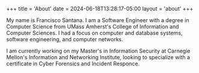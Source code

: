 +++
title = 'About'
date = 2024-06-18T13:28:17-05:00
layout = 'about'
+++

My name is Francisco Santana. I am a Software Engineer with a degree in Computer Science from UMass Amherst's College of Information and Computer Sciences. I had a focus on computer and database systems, software engineering, and computer networks.

I am currently working on my Master's in Information Security at Carnegie Mellon's Information and Networking Institute, looking to specialize with a certificate in Cyber Forensics and Incident Responce.
